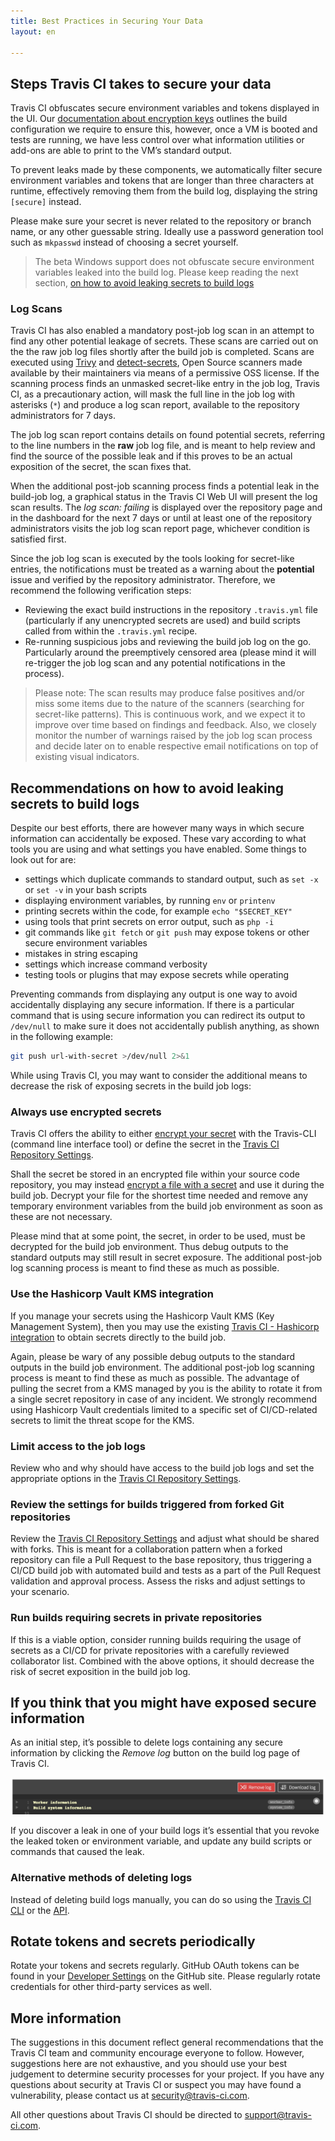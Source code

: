 ```yaml
---
title: Best Practices in Securing Your Data
layout: en

---
```


## Steps Travis CI takes to secure your data
Travis CI obfuscates secure environment variables and tokens displayed in the UI. Our [documentation about encryption keys](/user/encryption-keys/) outlines the build configuration we require to ensure this, however, once a VM is booted and tests are running, we have less control over what information utilities or add-ons are able to print to the VM’s standard output.

To prevent leaks made by these components, we automatically filter secure environment variables and tokens that are longer than three characters at runtime, effectively removing them from the build log, displaying the string `[secure]` instead.

Please make sure your secret is never related to the repository or branch name, or any other guessable string. Ideally use a password generation tool such as `mkpasswd` instead of choosing a secret yourself.

> The beta Windows support does not obfuscate secure environment variables leaked into the build log. Please keep reading the next section, [on how to avoid leaking secrets to build logs](https://docs.travis-ci.com/user/best-practices-security/#recommendations-on-how-to-avoid-leaking-secrets-to-build-logs)

### Log Scans

Travis CI has also enabled a mandatory post-job log scan in an attempt to find any other potential leakage of secrets. These scans are carried out on the the raw job log files shortly after the build job is completed. Scans are executed using [Trivy](https://github.com/aquasecurity/trivy) and [detect-secrets](https://github.com/Yelp/detect-secrets), Open Source scanners made available by their maintainers via means of a permissive OSS license. If the scanning process finds an unmasked secret-like entry in the job log, Travis CI, as a precautionary action, will mask the full line in the job log with asterisks (`*`) and produce a log scan report, available to the repository administrators for 7 days.

The job log scan report contains details on found potential secrets, referring to the line numbers in the **raw** job log file, and is meant to help review and find the source of the possible leak and if this proves to be an actual exposition of the secret, the scan fixes that.

When the additional post-job scanning process finds a potential leak in the build-job log, a graphical status in the Travis CI Web UI will present the log scan results. The *log scan: failing* is displayed over the repository page and in the dashboard for the next 7 days or until at least one of the repository administrators visits the job log scan report page, whichever condition is satisfied first.

Since the job log scan is executed by the tools looking for secret-like entries, the notifications must be treated as a warning about the **potential** issue and verified by the repository administrator. Therefore, we recommend the following verification steps:

 * Reviewing the exact build instructions in the repository `.travis.yml` file (particularly if any unencrypted secrets are used) and build scripts called from within the `.travis.yml` recipe.
 * Re-running suspicious jobs and reviewing the build job log on the go. Particularly around the preemptively censored area (please mind it will re-trigger the job log scan and any potential notifications in the process).

> Please note: The scan results may produce false positives and/or miss some items due to the nature of the scanners (searching for secret-like patterns). This is continuous work, and we expect it to improve over time based on findings and feedback. Also, we closely monitor the number of warnings raised by the job log scan process and decide later on to enable respective email notifications on top of existing visual indicators.


## Recommendations on how to avoid leaking secrets to build logs
Despite our best efforts, there are however many ways in which secure information can accidentally be exposed. These vary according to what tools you are using and what settings you have enabled. Some things to look out for are:

* settings which duplicate commands to standard output, such as `set -x` or `set -v` in your bash scripts
* displaying environment variables, by running `env` or `printenv`
* printing secrets within the code, for example `echo "$SECRET_KEY"`
* using tools that print secrets on error output, such as `php -i`
* git commands like `git fetch` or `git push` may expose tokens or other secure environment variables
* mistakes in string escaping
* settings which increase command verbosity
* testing tools or plugins that may expose secrets while operating

Preventing commands from displaying any output is one way to avoid accidentally displaying any secure information. If there is a particular command that is using secure information you can redirect its output to `/dev/null` to make sure it does not accidentally publish anything, as shown in the following example:

```sh
git push url-with-secret >/dev/null 2>&1
```

While using Travis CI, you may want to consider the additional means to decrease the risk of exposing secrets in the build job logs:

### Always use encrypted secrets
Travis CI offers the ability to either [encrypt your secret](/user/encryption-keys/) with the Travis-CLI (command line interface tool) or define the secret in the [Travis CI Repository Settings](/user/environment-variables/#defining-variables-in-repository-settings).

Shall the secret be stored in an encrypted file within your source code repository, you may instead [encrypt a file with a secret](/user/encrypting-files/) and use it during the build job. Decrypt your file for the shortest time needed and remove any temporary environment variables from the build job environment as soon as these are not necessary.

Please mind that at some point, the secret, in order to be used, must be decrypted for the build job environment. Thus debug outputs to the standard outputs may still result in secret exposure. The additional post-job log scanning process is meant to find these as much as possible.

### Use the Hashicorp Vault KMS integration
If you manage your secrets using the Hashicorp Vault KMS (Key Management System), then you may use the existing [Travis CI - Hashicorp integration](/user/hashicorp-vault-integration) to obtain secrets directly to the build job.

Again, please be wary of any possible debug outputs to the standard outputs in the build job environment. The additional post-job log scanning process is meant to find these as much as possible. The advantage of pulling the secret from a KMS managed by you is the ability to rotate it from a single secret repository in case of any incident. We strongly recommend using Hashicorp Vault credentials limited to a specific set of CI/CD-related secrets to limit the threat scope for the KMS.

### Limit access to the job logs
Review who and why should have access to the build job logs and set the appropriate options in the [Travis CI Repository Settings](/user/disable-job-logs/).

### Review the settings for builds triggered from forked Git repositories
Review the [Travis CI Repository Settings](/user/pull-requests/#pull-requests-and-security-restrictions) and adjust what should be shared with forks. This is meant for a collaboration pattern when a forked repository can file a Pull Request to the base repository, thus triggering a CI/CD build job with automated build and tests as a part of the Pull Request validation and approval process. Assess the risks and adjust settings to your scenario.

### Run builds requiring secrets in private repositories
If this is a viable option, consider running builds requiring the usage of secrets as a CI/CD for private repositories with a carefully reviewed collaborator list. Combined with the above options, it should decrease the risk of secret exposition in the build job log.


## If you think that you might have exposed secure information

As an initial step, it’s possible to delete logs containing any secure information by clicking the *Remove log* button on the build log page of Travis CI.

![remove log button](/images/remove-log.png "remove log button")

If you discover a leak in one of your build logs it’s essential that you revoke the leaked token or environment variable, and update any build scripts or commands that caused the leak.

### Alternative methods of deleting logs

Instead of deleting build logs manually, you can do so using the [Travis CI CLI](https://github.com/travis-ci/travis.rb#logs) or the  [API](https://developer.travis-ci.com/resource/log#delete).

## Rotate tokens and secrets periodically
Rotate your tokens and secrets regularly. GitHub OAuth tokens can be found in your [Developer Settings](https://github.com/settings/developers) on the GitHub site. Please regularly rotate credentials for other third-party services as well.

## More information
The suggestions in this document reflect general recommendations that the Travis CI team and community encourage everyone to follow. However, suggestions here are not exhaustive, and you should use your best judgement to determine security processes for your project. If you have any questions about security at Travis CI or suspect you may have found a vulnerability, please contact us at <security@travis-ci.com>.

All other questions about Travis CI should be directed to <support@travis-ci.com>.

